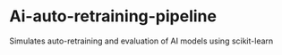 # Ai-auto-retraining-pipeline
Simulates auto-retraining and evaluation of AI models using scikit-learn
